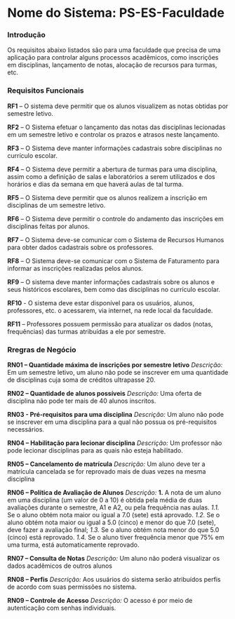 # Nome do Sistema: PS-ES-Faculdade

### Introdução
Os requisitos abaixo listados são para uma faculdade que precisa de uma aplicação para controlar alguns processos acadêmicos, como inscrições em disciplinas, lançamento de notas, alocação de recursos para turmas, etc. 

### Requisitos Funcionais
**RF1** – O sistema deve permitir que os alunos visualizem as notas obtidas por semestre letivo.

**RF2** – O Sistema efetuar o lançamento das notas das disciplinas lecionadas em um semestre letivo e controlar os prazos e atrasos neste lançamento.

**RF3** – O Sistema deve manter informações cadastrais sobre disciplinas no currículo escolar.

**RF4** – O Sistema deve permitir a abertura de turmas para uma disciplina, assim como a definição de salas e laboratórios a serem utilizados e dos horários e dias da semana em que haverá aulas de tal turma.

**RF5** – O Sistema deve permitir que os alunos realizem a inscrição em disciplinas de um semestre letivo.

**RF6** – O Sistema deve permitir o controle do andamento das inscrições em disciplinas feitas por alunos.

**RF7** – O Sistema deve-se comunicar com o Sistema de Recursos Humanos para obter dados cadastrais sobre os professores.

**RF8** – O Sistema deve-se comunicar com o Sistema de Faturamento para informar as inscrições realizadas pelos alunos.

**RF9** – O sistema deve manter informações cadastrais sobre os alunos e seus históricos escolares, bem como das disciplinas no currículo escolar.

**RF10** - O sistema deve estar disponível para os usuários, alunos, professores, etc. o acessarem, via internet, na rede local da faculdade.

**RF11** – Professores possuem permissão para atualizar os dados (notas, frequências) das turmas atribuídas a ele por semestre.

### Rregras de Negócio

**RN01 – Quantidade máxima de inscrições por semestre letivo**
*Descrição:*
Em um semestre letivo, um aluno não pode se inscrever em uma quantidade de disciplinas cuja soma de créditos ultrapasse 20.

**RN02 – Quantidade de alunos possíveis**
*Descrição:*
Uma oferta de disciplina não pode ter mais de 40 alunos inscritos.

**RN03 - Pré-requisitos para uma disciplina**
*Descrição:*
Um aluno não pode se inscrever em uma disciplina para a qual não possua os pré-requisitos necessários.

**RN04 – Habilitação para lecionar disciplina**
*Descrição:*
Um professor não pode lecionar disciplinas para as quais não esteja habilitado.

**RN05 – Cancelamento de matrícula**
*Descrição:*
Um aluno deve ter a matrícula cancelada se for reprovado mais de duas vezes na mesma disciplina

**RN06 – Política de Avaliação de Alunos**
*Descrição:*
    **1.** A nota de um aluno em uma disciplina (um valor de 0 a 10) é obtida pela média de duas avaliações durante o semestre, A1 e A2, ou pela frequência nas aulas. 
        *1.1.* Se o aluno obtém nota maior ou igual a 7.0 (sete) está aprovado. 
        *1.2.* Se o aluno obtém nota maior ou igual a 5.0 (cinco) e menor do que 7.0 (sete), deve fazer a avaliação final;
        *1.3.* Se o aluno obtém nota menor do que 5.0 (cinco) está reprovado.
        *1.4.* Se o aluno tiver frequência menor que 75% em uma turma, está automaticamente reprovado.

**RN07 – Consulta de Notas**
*Descrição:*
Um aluno não poderá visualizar os dados acadêmicos de outros alunos

**RN08 – Perfis**
*Descrição:*
Aos usuários do sistema serão atribuídos perfis de acordo com suas permissões no sistema.

**RN09 – Controle de Acesso**
*Descrição:*
O acesso é por meio de autenticação com senhas individuais.
